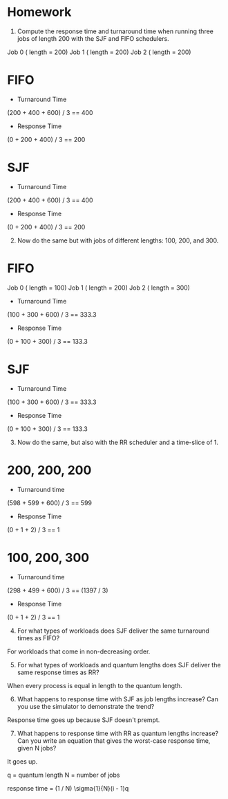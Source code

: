 # Homework

1. Compute the response time and turnaround time when running three jobs of length 200 with the SJF and FIFO schedulers.

Job 0 ( length = 200)
Job 1 ( length = 200)
Job 2 ( length = 200)

# FIFO 

- Turnaround Time

(200 + 400 + 600) / 3 == 400

- Response Time

(0 + 200 + 400) / 3 == 200

# SJF

- Turnaround Time

(200 + 400 + 600) / 3 == 400

- Response Time

(0 + 200 + 400) / 3 == 200

2. Now do the same but with jobs of different lengths: 100, 200, and 300.

# FIFO 
  Job 0 ( length = 100)
  Job 1 ( length = 200)
  Job 2 ( length = 300)

- Turnaround Time

(100 + 300 + 600) / 3 == 333.3

- Response Time

(0 + 100 + 300) / 3 == 133.3

# SJF

- Turnaround Time

(100 + 300 + 600) / 3 == 333.3

- Response Time

(0 + 100 + 300) / 3 == 133.3

3. Now do the same, but also with the RR scheduler and a time-slice of 1.

# 200, 200, 200

- Turnaround time
   
(598 + 599 + 600) / 3 == 599

- Response Time

(0 + 1 + 2) / 3 == 1

# 100, 200, 300 

- Turnaround time
   
(298 + 499 + 600) / 3 == (1397 / 3)

- Response Time

(0 + 1 + 2) / 3 == 1

4. For what types of workloads does SJF deliver the same turnaround times as FIFO?

For workloads that come in non-decreasing order.

5. For what types of workloads and quantum lengths does SJF deliver the same response times as RR?
  
When every process is equal in length to the quantum length.

6. What happens to response time with SJF as job lengths increase? Can you use the simulator to demonstrate the trend?

Response time goes up because SJF doesn't prempt.

7. What happens to response time with RR as quantum lengths increase? Can you write an equation that gives the worst-case response time, given N jobs?

It goes up.

q = quantum length
N = number of jobs 

response time = (1 / N) \sigma{1}{N}(i - 1)q





